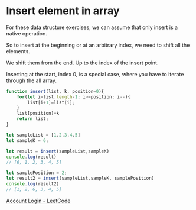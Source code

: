 # Insert element in array

For these data structure exercises, we can assume that only insert is a native operation. 

So to insert at the beginning or at an arbitrary index, we need to shift all the elements.

We shift them from the end. Up to the index of the insert point.

Inserting at the start, index 0, is a special case, where you have to iterate through the all array.

```jsx
function insert(list, k, position=0){
    for(let i=list.length-1; i>=position; i--){
        list[i+1]=list[i];
    }
    list[position]=k
    return list;
}

let sampleList = [1,2,3,4,5]
let sampleK = 6;

let result = insert(sampleList,sampleK)
console.log(result)
// [6, 1, 2, 3, 4, 5]

let samplePosition = 2;
let result2 = insert(sampleList,sampleK, samplePosition)
console.log(result2)
// [1, 2, 6, 3, 4, 5]
```

[Account Login - LeetCode](https://leetcode.com/explore/featured/card/fun-with-arrays/525/inserting-items-into-an-array/3244/)